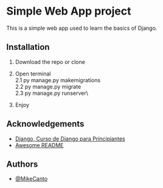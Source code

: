 
# Simple Web App project


This is a simple web app used to learn the basics of Django.

## Installation

1. Download the repo or clone
2. Open terminal\
2.1 py manage.py makemigrations\
2.2 py manage.py migrate\
2.3 py manage.py runserver\

3. Enjoy



## Acknowledgements

 - [Django, Curso de Django para Principiantes](https://www.youtube.com/watch?v=T1intZyhXDU)
 - [Awesome README](https://github.com/matiassingers/awesome-readme)
 


## Authors

- [@MikeCanto](https://github.com/MikeCanto)

